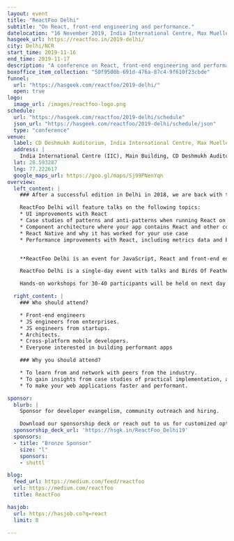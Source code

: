 ```yaml
---
layout: event
title: "ReactFoo Delhi"
subtitle: "On React, front-end engineering and performance."
datelocation: "16 November 2019, India International Centre, Max Mueller Marg, New Delhi"
hasgeek_url: https://reactfoo.in/2019-delhi/
city: Delhi/NCR
start_time: 2019-11-16
end_time: 2019-11-17
description: "A conference on React, front-end engineering and performance."
boxoffice_item_collection: "50f9500b-691d-476a-87c4-9f610f23cbde"
funnel:
  url: "https://hasgeek.com/reactfoo/2019-delhi/"
  open: true
logo:
  image_url: /images/reactfoo-logo.png
schedule:
  url: "https://hasgeek.com/reactfoo/2019-delhi/schedule"
  json_url: "https://hasgeek.com/reactfoo/2019-delhi/schedule/json"
  type: "conference"
venue:
  label: CD Deshmukh Auditorium, India International Centre, Max Mueller Marg, New Delhi
  address: |
    India International Centre (IIC), Main Building, CD Deshmukh Auditorium, Max Mueller Marg, Lodhi Gardens, New Delhi - 110003.
  lat: 28.593287
  lng: 77.222617
  google_maps_url: https://goo.gl/maps/Sj99PNenYqn
overview:
  left_content: |
    ### After a successful edition in Delhi in 2018, we are back with the 2019 edition of ReactFoo Delhi.

    ReactFoo Delhi will feature talks on the following topics:
    * UI improvements with React
    * Case studies of patterns and anti-patterns when running React on the front-end
    * Component architecture where your app contains React and other components such as Angular, Vue, Ember, and others
    * React Native and why it has worked for your use case
    * Performance improvements with React, including metrics data and before-after scenarios


    **ReactFoo Delhi is an event for JavaScript, React and front-end engineers.**

    ReactFoo Delhi is a single-day event with talks and Birds Of Feather (BOF) sessions.     

    Hands-on workshops for 30-40 participants will be held on next day of the conference. **Tickets have to be purchased separately.**

  right_content: |
    ### Who should attend?

    * Front-end engineers
    * JS engineers from enterprises.
    * JS engineers from startups.
    * Architects.
    * Cross-platform mobile developers.
    * Everyone interested in building performant apps

    ### Why you should attend?

    * To learn from and network with peers from the industry.
    * To gain insights from case studies of practical implementation, and evaluate ReactJS and React Native for your work.
    * To make your web applications faster and performant.

sponsor:
  blurb: |
    Sponsor for developer evangelism, community outreach and hiring.

    Download our sponsorship deck or reach out to us for customized options at [sales@hasgeek.com](mailto:sales@hasgeek.com)
  sponsorship_deck_url: 'https://hsgk.in/ReactFoo_Delhi19'
  sponsors:
  - title: "Bronze Sponsor"
    size: "l"
    sponsors:
    - shuttl

blog:
  feed_url: https://medium.com/feed/reactfoo
  url: https://medium.com/reactfoo
  title: ReactFoo

hasjob:
  url: https://hasjob.co?q=react
  limit: 8

---
```

